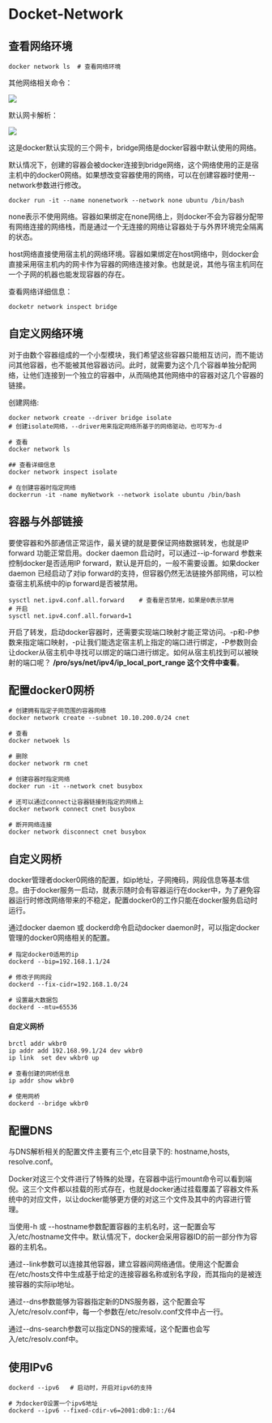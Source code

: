 # Docket-Network

## 查看网络环境

```shell
docker network ls  # 查看网络环境
```

其他网络相关命令：

![](docker_network_command.png)

默认网卡解析：

![](docker_net.png)

这是docker默认实现的三个网卡，bridge网络是docker容器中默认使用的网络。

默认情况下，创建的容器会被docker连接到bridge网络，这个网络使用的正是宿主机中的docker0网络。如果想改变容器使用的网络，可以在创建容器时使用--network参数进行修改。

```shell
docker run -it --name nonenetwork --network none ubuntu /bin/bash
```

none表示不使用网络。容器如果绑定在none网络上，则docker不会为容器分配带有网络连接的网络栈，而是通过一个无连接的网络让容器处于与外界环境完全隔离的状态。

host网络直接使用宿主机的网络环境。容器如果绑定在host网络中，则docker会直接采用宿主机内的网卡作为容器的网络连接对象。也就是说，其他与宿主机同在一个子网的机器也能发现容器的存在。

查看网络详细信息：

```shell
docketr network inspect bridge
```



## 自定义网络环境

对于由数个容器组成的一个小型模块，我们希望这些容器只能相互访问，而不能访问其他容器，也不能被其他容器访问。此时，就需要为这个几个容器单独分配网络，让他们连接到一个独立的容器中，从而隔绝其他网络中的容器对这几个容器的链接。

创建网络:

```shell
docker network create --driver bridge isolate
# 创建isolate网络，--driver用来指定网络所基于的网络驱动，也可写为-d

# 查看
docker network ls

## 查看详细信息
docker network inspect isolate

# 在创建容器时指定网络
dockerrun -it -name myNetwork --network isolate ubuntu /bin/bash
```

## 容器与外部链接

要使容器和外部通信正常运作，最关键的就是要保证网络数据转发，也就是IP forward 功能正常启用。docker daemon 启动时，可以通过--ip-forward 参数来控制docker是否适用IP forward，默认是开启的，一般不需要设置。如果docker daemon 已经启动了对ip forward的支持，但容器仍然无法链接外部网络，可以检查宿主机系统中的ip forward是否被禁用。

```shell
sysctl net.ipv4.conf.all.forward    # 查看是否禁用，如果是0表示禁用
# 开启
sysctl net.ipv4.conf.all.forward=1
```

开启了转发，启动docker容器时，还需要实现端口映射才能正常访问。-p和-P参数来指定端口映射，-p让我们能选定宿主机上指定的端口进行绑定，-P参数则会让docker从宿主机中寻找可以绑定的端口进行绑定。如何从宿主机找到可以被映射的端口呢？ **/pro/sys/net/ipv4/ip_local_port_range 这个文件中查看**。

## 配置docker0网桥

```shell
# 创建拥有指定子网范围的容器网络
docker network create --subnet 10.10.200.0/24 cnet

# 查看
docker netwoek ls 

# 删除
docker network rm cnet

# 创建容器时指定网络
docker run -it --network cnet busybox

# 还可以通过connect让容器链接到指定的网络上
docker network connect cnet busybox

# 断开网络连接
docker network disconnect cnet busybox
```



## 自定义网桥

docker管理者docker0网络的配置，如ip地址，子网掩码，网段信息等基本信息。由于docker服务一启动，就表示随时会有容器运行在docker中，为了避免容器运行时修改网络带来的不稳定，配置docker0的工作只能在docker服务启动时运行。

通过docker daemon 或 dockerd命令启动docker daemon时，可以指定docker管理的docker0网络相关的配置。

```shell
# 指定docker0适用的ip
dockerd --bip=192.168.1.1/24

# 修改子网网段
dockerd --fix-cidr=192.168.1.0/24

# 设置最大数据包
dockerd --mtu=65536
```

#### 自定义网桥

```shell
brctl addr wkbr0
ip addr add 192.168.99.1/24 dev wkbr0
ip link  set dev wkbr0 up

# 查看创建的网桥信息
ip addr show wkbr0

# 使用网桥
dockerd --bridge wkbr0
```

## 配置DNS

与DNS解析相关的配置文件主要有三个,etc目录下的: hostname,hosts, resolve.conf。

Docker对这三个文件进行了特殊的处理，在容器中运行mount命令可以看到端倪。这三个文件都以挂载的形式存在，也就是docker通过挂载覆盖了容器文件系统中的对应文件，以让docker能够更方便的对这三个文件及其中的内容进行管理。

当使用-h 或 --hostname参数配置容器的主机名时，这一配置会写入/etc/hostname文件中。默认情况下，docker会采用容器ID的前一部分作为容器的主机名。

通过--link参数可以连接其他容器，建立容器间网络通信。使用这个配置会在/etc/hosts文件中生成基于给定的连接容器名称或别名字段，而其指向的是被连接容器的实际ip地址。

通过--dns参数能够为容器指定新的DNS服务器，这个配置会写入/etc/resolv.conf中，每一个参数在/etc/resolv.conf文件中占一行。

通过--dns-search参数可以指定DNS的搜索域，这个配置也会写入/etc/resolv.conf中。

 ## 使用IPv6

```shell
dockerd --ipv6   # 启动时，开启对ipv6的支持

# 为docker0设置一个ipv6地址
dockerd --ipv6 --fixed-cdir-v6=2001:db0:1::/64  
```


